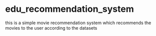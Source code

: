 # edu_recommendation_system
this is a simple movie recommendation system which recommends the movies to the user according to the datasets
